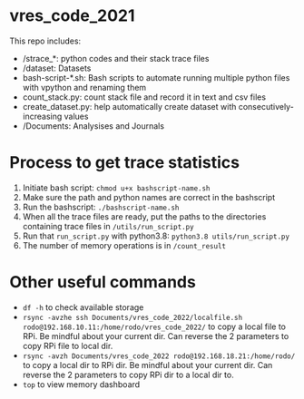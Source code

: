 <!-- @format -->

# vres_code_2021

This repo includes:

- /strace\_\*: python codes and their stack trace files
- /dataset: Datasets
- bash-script-\*.sh: Bash scripts to automate running multiple python files with vpython and renaming them
- count_stack.py: count stack file and record it in text and csv files
- create_dataset.py: help automatically create dataset with consecutively-increasing values
- /Documents: Analysises and Journals

# Process to get trace statistics
1. Initiate bash script: `chmod u+x bashscript-name.sh`
2. Make sure the path and python names are correct in the bashscript
3. Run the bashscript: `./bashscript-name.sh`
4. When all the trace files are ready, put the paths to the directories containing trace files in `/utils/run_script.py`
5. Run that `run_script.py` with python3.8: `python3.8 utils/run_script.py`
6. The number of memory operations is in `/count_result`


# Other useful commands
- `df -h` to check available storage 
- `rsync -avzhe ssh Documents/vres_code_2022/localfile.sh  rodo@192.168.10.11:/home/rodo/vres_code_2022/` to copy a local file to RPi. Be mindful about your current dir. Can reverse the 2 parameters to copy RPi file to local dir.
- `rsync -avzh Documents/vres_code_2022 rodo@192.168.18.21:/home/rodo/` to copy a local dir to RPi dir. Be mindful about your current dir. Can reverse the 2 parameters to copy RPi dir to a local dir to.
- `top` to view memory dashboard
